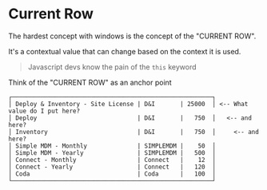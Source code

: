 # Current Row

The hardest concept with windows is the concept of the "CURRENT ROW".

It's a contextual value that can change based on the context it is used.

> Javascript devs know the pain of the `this` keyword

Think of the "CURRENT ROW" as an anchor point

```
┌────────────────────────────────────────────────────────┐
│ Deploy & Inventory - Site License | D&I       | 25000  │ <-- What value do I put here?
│ Deploy                            | D&I       |   750  │   <-- and here?
│ Inventory                         | D&I       |   750  │     <-- and here?  
│ Simple MDM - Monthly              | SIMPLEMDM |    50  │
│ Simple MDM - Yearly               | SIMPLEMDM |   500  │
│ Connect - Monthly                 | Connect   |    12  │
│ Connect - Yearly                  | Connect   |   120  │
│ Coda                              | Coda      |   100  │
└────────────────────────────────────────────────────────┘
```

